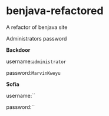 # benjava-refactored
A refactor of benjava site

Administrators password

**Backdoor**

username:`administrator`

password:`MarvinKweyu`

**Sofia**

username:``

password:``